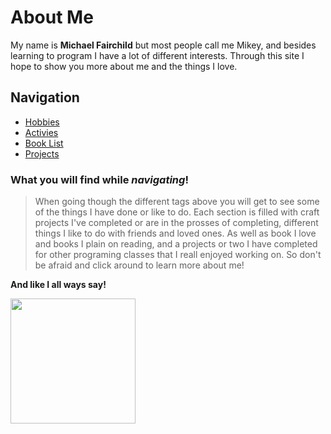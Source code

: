 # **About Me**

My name is **Michael Fairchild** but most people call me Mikey, and besides learning to program I have a lot of different  interests. Through this site I hope to show you more about me and the things I love.  

## **Navigation**

- [Hobbies](Hobbies.md)
- [Activies](Activies.md)
- [Book List](BookList.md)
- [Projects](Projects.md)

### **What you will find while _navigating_!**

> When going though the different tags above you will get to see some of the things I have done or like to do. Each section is filled with craft projects I've completed or are in the prosses of completing, different things I like to do with friends and loved ones. As well as book I love and books I plain on reading, and a projects or two I have completed for other programing classes that I reall enjoyed working on. So don't be afraid and click around to learn more about me!

**And like I all ways say!**

<img src="https://previews.123rf.com/images/qilli/qilli1612/qilli161200337/68205336-vector-poster-with-phrase-decor-elements-typography-card-image-with-lettering-design-for-t-shirt-and.jpg?fj" width="200" height="200"/>